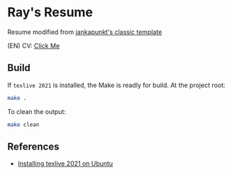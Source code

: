 # Ray's Resume

Resume modified from [jankapunkt's classic template](https://github.com/jankapunkt/latexcv)

(EN) CV: [Click Me](https://github.com/MingRuey/mingruey.github.io/blob/master/Resume-EN/resume.pdf)

## Build

If `texlive 2021` is installed, the Make is readly for build.
At the project root:
```bash
make .
```

To clean the output:
```bash
make clean
```

## References
- [Installing texlive 2021 on Ubuntu](https://fahim-sikder.github.io/post/installing-texlive-latest-ubuntu/)

